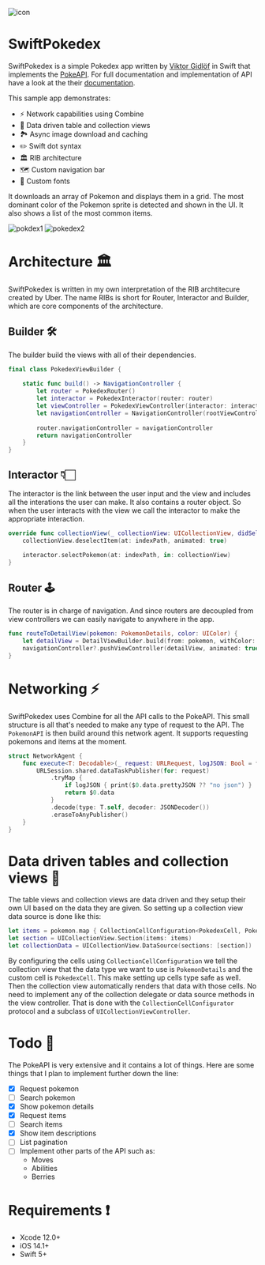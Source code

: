 ![icon](https://user-images.githubusercontent.com/15960525/117062071-47808e00-ad23-11eb-83df-95d8efadac58.png)

# SwiftPokedex 

SwiftPokedex is a simple Pokedex app written by [Viktor Gidlöf](https://viktorgidlof.com) in Swift that implements the [PokeAPI](https://pokeapi.co). For full documentation and implementation of API have a look at the their [documentation](https://pokeapi.co/docs/v2). 

This sample app demonstrates:

+ ⚡️ Network capabilities using Combine
+ 💾 Data driven table and collection views
+ 🏞 Async image download and caching
+ ✏️ Swift dot syntax
+ 🏛 RIB architecture
+ 🗺 Custom navigation bar
+ 📖 Custom fonts

It downloads an array of Pokemon and displays them in a grid. The most dominant color of the Pokemon sprite is detected and shown in the UI. It also shows a list of the most common items.


![pokdex1](https://user-images.githubusercontent.com/15960525/117063244-d3df8080-ad24-11eb-9293-83f8ba1a991a.png)
![pokedex2](https://user-images.githubusercontent.com/15960525/117063248-d4781700-ad24-11eb-8559-dcc9ebbd0ec7.png)


# Architecture 🏛

SwiftPokedex is written in my own interpretation of the RIB archtitecure created by Uber. The name RIBs is short for Router, Interactor and Builder, which are core components of the architecture.

## Builder 🛠

The builder build the views with all of their dependencies.
```swift
final class PokedexViewBuilder {
    
    static func build() -> NavigationController {
        let router = PokedexRouter()
        let interactor = PokedexInteractor(router: router)
        let viewController = PokedexViewController(interactor: interactor)
        let navigationController = NavigationController(rootViewController: viewController)
        
        router.navigationController = navigationController
        return navigationController
    }
}
```

## Interactor 👇🏻
The interactor is the link between the user input and the view and includes all the interations the user can make. It also contains a router object. So when the user interacts with the view we call the interactor to make the appropriate interaction.
```swift
override func collectionView(_ collectionView: UICollectionView, didSelectItemAt indexPath: IndexPath) {
    collectionView.deselectItem(at: indexPath, animated: true)

    interactor.selectPokemon(at: indexPath, in: collectionView)
}
```

## Router 🕹
The router is in charge of navigation. And since routers are decoupled from view controllers we can easily navigate to anywhere in the app.
```swift
func routeToDetailView(pokemon: PokemonDetails, color: UIColor) {
    let detailView = DetailViewBuilder.build(from: pokemon, withColor: color)
    navigationController?.pushViewController(detailView, animated: true)
}
```

# Networking ⚡️

SwiftPokedex uses Combine for all the API calls to the PokeAPI. This small structure is all that's needed to make any type of request to the API. 
The `PokemonAPI` is then build around this network agent. It supports requesting pokemons and items at the moment.
```swift
struct NetworkAgent {
    func execute<T: Decodable>(_ request: URLRequest, logJSON: Bool = false) -> AnyPublisher<T, Error> {
        URLSession.shared.dataTaskPublisher(for: request)
            .tryMap {
                if logJSON { print($0.data.prettyJSON ?? "no json") }
                return $0.data
            }
            .decode(type: T.self, decoder: JSONDecoder())
            .eraseToAnyPublisher()
    }
}
```

# Data driven tables and collection views 💾

The table views and collection views are data driven and they setup their own UI based on the data they are given. So setting up a collection view data source is done like this:
```swift
let items = pokemon.map { CollectionCellConfiguration<PokedexCell, PokemonDetails>(data: $0) }
let section = UICollectionView.Section(items: items)
let collectionData = UICollectionView.DataSource(sections: [section])
```

By configuring the cells using `CollectionCellConfiguration` we tell the collection view that the data type we want to use is `PokemonDetails` and the custom cell is `PokedexCell`. This make setting up cells type safe as well. Then the collection view automatically renders that data with those cells. No need to implement any of the collection delegate or data source methods in the view controller. That is done with the `CollectionCellConfigurator` protocol and a subclass of `UICollectionViewController`.

# Todo 📝

The PokeAPI is very extensive and it contains a lot of things. Here are some things that I plan to implement further down the line:
- [x] Request pokemon
- [ ] Search pokemon
- [x] Show pokemon details
- [x] Request items
- [ ] Search items 
- [x] Show item descriptions
- [ ] List pagination
- [ ] Implement other parts of the API such as:
    - Moves
    - Abilities
    - Berries

# Requirements ❗️

+ Xcode 12.0+
+ iOS 14.1+
+ Swift 5+
